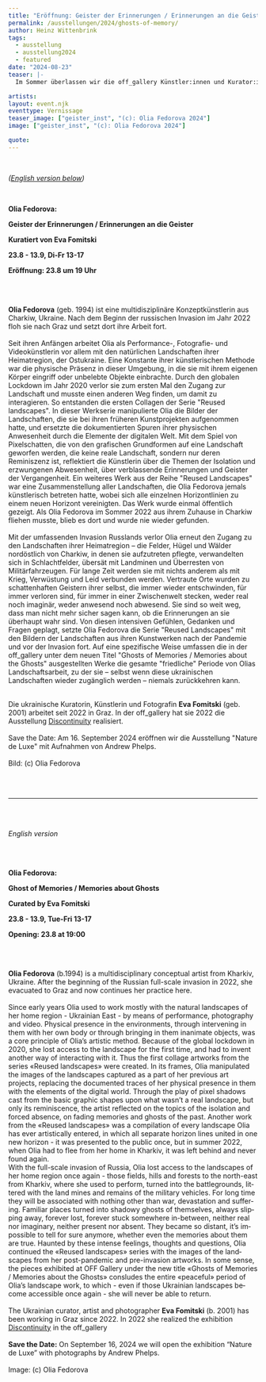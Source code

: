 ```yaml
---
title: "Eröffnung: Geister der Erinnerungen / Erinnerungen an die Geister"
permalink: /ausstellungen/2024/ghosts-of-memory/
author: Heinz Wittenbrink
tags:
  - ausstellung
  - ausstellung2024
  - featured
date: "2024-08-23"
teaser: |-
  Im Sommer überlassen wir die off_gallery Künstler:innen und Kurator:innen für ein eigenes Projekt. Wir laden herzlich zur Eröffnung und zum Besuch unserer diesjährigen Host Month-Ausstellung ein: Olia Fedorova – Geister der Erinnerungen / Erinnerungen an die Geister

artists:
layout: event.njk
eventtype: Vernissage
teaser_image: ["geister_inst", "(c): Olia Fedorova 2024"]
image: ["geister_inst", "(c): Olia Fedorova 2024"]

quote:
---
```


<br/>

_([English version below](#english_version))_

<br/>

**Olia Fedorova:**

**Geister der Erinnerungen / Erinnerungen an die Geister**

**Kuratiert von Eva Fomitski**

**23.8 - 13.9, Di-Fr 13-17**

**Eröffnung: 23.8 um 19 Uhr**


<br/>
<br/>

**Olia Fedorova** (geb. 1994) ist eine multidisziplinäre Konzeptkünstlerin aus Charkiw, Ukraine. Nach dem Beginn der russischen Invasion im Jahr 2022 floh sie nach Graz und setzt dort ihre Arbeit fort.<br/>
<br/>
Seit ihren Anfängen arbeitet Olia als Performance-, Fotografie- und Videokünstlerin vor allem mit den natürlichen Landschaften ihrer Heimatregion, der Ostukraine. Eine Konstante ihrer künstlerischen Methode war die physische Präsenz in dieser Umgebung, in die sie mit ihrem eigenen Körper eingriff oder unbelebte Objekte einbrachte. Durch den globalen Lockdown im Jahr 2020 verlor sie zum ersten Mal den Zugang zur Landschaft und musste einen anderen Weg finden, um damit zu interagieren. So entstanden die ersten Collagen der Serie "Reused landscapes". In dieser Werkserie manipulierte Olia die Bilder der Landschaften, die sie bei ihren früheren Kunstprojekten aufgenommen hatte, und ersetzte die dokumentierten Spuren ihrer physischen Anwesenheit durch die Elemente der digitalen Welt. Mit dem Spiel von Pixelschatten, die von den grafischen Grundformen auf eine Landschaft geworfen werden, die keine reale Landschaft, sondern nur deren Reminiszenz ist, reflektiert die Künstlerin über die Themen der Isolation und erzwungenen Abwesenheit, über verblassende Erinnerungen und Geister der Vergangenheit. Ein weiteres Werk aus der Reihe "Reused Landscapes" war eine Zusammenstellung aller Landschaften, die Olia Fedorova jemals künstlerisch betreten hatte, wobei sich alle einzelnen Horizontlinien zu einem neuen Horizont vereinigten. Das Werk wurde einmal öffentlich gezeigt. Als Olia Fedorova im Sommer 2022 aus ihrem Zuhause in Charkiw fliehen musste, blieb es dort und wurde nie wieder gefunden.
<br/><br/>
Mit der umfassenden Invasion Russlands verlor Olia erneut den Zugang zu den Landschaften ihrer Heimatregion – die Felder, Hügel und Wälder nordöstlich von Charkiw, in denen sie aufzutreten pflegte, verwandelten sich in Schlachtfelder, übersät mit Landminen und Überresten von Militärfahrzeugen. Für lange Zeit werden sie mit nichts anderem als mit Krieg, Verwüstung und Leid verbunden werden. Vertraute Orte wurden zu schattenhaften Geistern ihrer selbst, die immer wieder entschwinden, für immer verloren sind, für immer in einer Zwischenwelt stecken, weder real noch imaginär, weder anwesend noch abwesend. Sie sind so weit weg, dass man nicht mehr sicher sagen kann, ob die Erinnerungen an sie überhaupt wahr sind. Von diesen intensiven Gefühlen, Gedanken und Fragen geplagt, setzte Olia Fedorova die Serie "Reused Landscapes" mit den Bildern der Landschaften aus ihren Kunstwerken nach der Pandemie und vor der Invasion fort. Auf eine spezifische Weise umfassen die in der off\_gallery unter dem neuen Titel "Ghosts of Memories / Memories about the Ghosts" ausgestellten Werke die gesamte "friedliche" Periode von Olias Landschaftsarbeit, zu der sie – selbst wenn diese ukrainischen Landschaften wieder zugänglich werden – niemals zurückkehren kann.  
<br/><br/>

Die ukrainische Kuratorin, Künstlerin und Fotografin **Eva Fomitski** (geb. 2001) arbeitet seit 2022 in Graz. In der off\_gallery hat sie 2022 die Ausstellung [Discontinuity](https://offgallery.at/ausstellungen/2022/discontinuity/) realisiert.
<br/>
<br/>
Save the Date: Am 16. September 2024 eröffnen wir die Ausstellung "Nature de Luxe" mit Aufnahmen von Andrew Phelps.<br/>
<br/>
Bild: (c) Olia Fedorova<br/>
<br/>

<br/>

---

<div lang="en" id="english_version">
<br/>
<br/>

_English version_

<br/>
<br/>

**Olia Fedorova:**

**Ghost of Memories / Memories about Ghosts**

**Curated by Eva Fomitski**

**23.8 - 13.9, Tue-Fri 13-17**

**Opening: 23.8 at 19:00**


<br/><br/>

**Olia Fedorova** (b.1994) is a multidisciplinary conceptual artist from Kharkiv, Ukraine. After the beginning of the Russian full-scale invasion in 2022, she evacuated to Graz and now continues her practice here.
<br/><br/>
Since early years Olia used to work mostly with the natural landscapes of her home region - Ukrainian East - by means of performance, photography and video. Physical presence in the environments, through intervening in them with her own body or through bringing in them inanimate objects, was a core principle of Olia’s artistic method. Because of the global lockdown in 2020, she lost access to the landscape for the first time, and had to invent another way of interacting with it. Thus the first collage artworks from the series «Reused landscapes» were created. In its frames, Olia manipulated the images of the landscapes captured as a part of her previous art projects, replacing the documented traces of her physical presence in them with the elements of the digital world. Through the play of pixel shadows cast from the basic graphic shapes upon what wasn’t a real landscape, but only its reminiscence, the artist reflected on the topics of the isolation and forced absence, on fading memories and ghosts of the past. Another work from the «Reused landscapes» was a compilation of every landscape Olia has ever artistically entered, in which all separate horizon lines united in one new horizon - it was presented to the public once, but in summer 2022, when Olia had to flee from her home in Kharkiv, it was left behind and never found again.
<br/>
With the full-scale invasion of Russia, Olia lost access to the landscapes of her home region once again - those fields, hills and forests to the north-east from Kharkiv, where she used to perform, turned into the battlegrounds, littered with the land mines and remains of the military vehicles. For long time they will be associated with nothing other than war, devastation and suffering. Familiar places turned into shadowy ghosts of themselves, always slipping away, forever lost, forever stuck somewhere in-between, neither real nor imaginary, neither present nor absent. They became so distant, it’s impossible to tell for sure anymore, whether even the memories about them are true. Haunted by these intense feelings, thoughts and questions, Olia continued the «Reused landscapes» series with the images of the landscapes from her post-pandemic and pre-invasion artworks. In some sense, the pieces exhibited at OFF Gallery under the new title «Ghosts of Memories / Memories about the Ghosts» consludes the entire «peaceful» period of Olia’s landscape work, to which - even if those Ukrainian landscapes become accessible once again - she will never be able to return.
<br/><br/>
The Ukrainian curator, artist and photographer **Eva Fomitski** (b. 2001) has been working in Graz since 2022. In 2022 she realized the exhibition [Discontinuity](https://offgallery.at/ausstellungen/2022/discontinuity/) in the off\_gallery
<br/><br/>
**Save the Date:** On September 16, 2024 we will open the exhibition “Nature de Luxe” with photographs by Andrew Phelps.
<br/><br/>
Image: (c) Olia Fedorova

